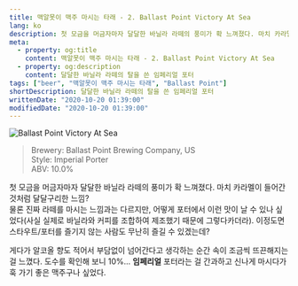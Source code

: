 ```yaml
---
title: 맥알못이 맥주 마시는 타래 - 2. Ballast Point Victory At Sea
lang: ko
description: 첫 모금을 머금자마자 달달한 바닐라 라떼의 풍미가 확 느껴졌다. 마치 카라멜이 들어간 것처럼 달달구리한 느낌? 물론 진짜 라떼를 마시는 느낌과는 다르지만, 어떻게 포터에서 이런 맛이 날 수 있나 싶었다.
meta:
  - property: og:title
    content: 맥알못이 맥주 마시는 타래 - 2. Ballast Point Victory At Sea
  - property: og:description
    content: 달달한 바닐라 라떼의 탈을 쓴 임페리얼 포터
tags: ["beer", "맥알못이 맥주 마시는 타래", "Ballast Point"]
shortDescription: 달달한 바닐라 라떼의 탈을 쓴 임페리얼 포터
writtenDate: "2020-10-20 01:39:00"
modifiedDate: "2020-10-20 01:39:00"
---
```


![Ballast Point Victory At Sea](/images/victory_at_sea.jpg)

> Brewery: Ballast Point Brewing Company, US  
> Style: Imperial Porter  
> ABV: 10.0%

첫 모금을 머금자마자 달달한 바닐라 라떼의 풍미가 확 느껴졌다. 마치 카라멜이 들어간 것처럼 달달구리한 느낌?  
물론 진짜 라떼를 마시는 느낌과는 다르지만, 어떻게 포터에서 이런 맛이 날 수 있나 싶었다(사실 실제로 바닐라와 커피를 조합하여 제조했기 때문에 그렇다카더라). 이정도면 스타우트/포터를 즐기지 않는 사람도 무난히 즐길 수 있겠는데?

게다가 알코올 향도 적어서 부담없이 넘어간다고 생각하는 순간 속이 조금씩 뜨끈해지는 걸 느꼈다. 도수를 확인해 보니 10%... **임페리얼** 포터라는 걸 간과하고 신나게 마시다가 훅 가기 좋은 맥주구나 싶었다.
